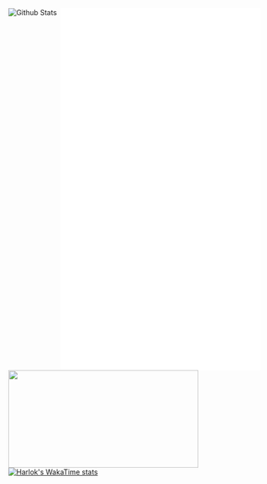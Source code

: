<img src="/github-metrics.svg" alt="Metrics" width="400" align="right">

  <a href="https://discord.com/users/1133976190709940345">
    <img
      width="380"
      height="195"
      align="left"
      src="https://lanyard.cnrad.dev/api/1133976190709940345?bg=FFFFFF00&animated=true&idleMessage=Code%20is%20poetry;%20open%20source%20is%20the%20art%20of%20sharing%20it."
    />
    </a>
  </a>

<img src="https://github-readme-stats.vercel.app/api?username=horanmustaplot&show_icons=true&theme=transparent" alt="Github Stats" style="vertical-align:top" width="400">

[![Harlok's WakaTime stats](https://github-readme-stats.vercel.app/api/wakatime?username=horanmustaplot&show_icons=true&theme=transparent)](https://github.com/anuraghazra/github-readme-stats)



